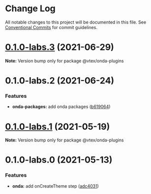 # Change Log

All notable changes to this project will be documented in this file.
See [Conventional Commits](https://conventionalcommits.org) for commit guidelines.

# [0.1.0-labs.3](https://github.com/vtex/onda/compare/@vtex/onda-plugins@0.1.0-labs.2...@vtex/onda-plugins@0.1.0-labs.3) (2021-06-29)

**Note:** Version bump only for package @vtex/onda-plugins





# 0.1.0-labs.2 (2021-06-24)


### Features

* **onda-packages:** add onda packages ([b619064](https://github.com/vtex/onda/commit/b619064d04d190d5615a2832dbcb86d96efd16ee))





# [0.1.0-labs.1](https://github.com/vtex/onda/compare/@vtex/onda-plugins@0.1.0-labs.0...@vtex/onda-plugins@0.1.0-labs.1) (2021-05-19)

**Note:** Version bump only for package @vtex/onda-plugins





# 0.1.0-labs.0 (2021-05-13)


### Features

* **onda:** add onCreateTheme step ([adc4031](https://github.com/vtex/onda/commit/adc40319f36bcc7595d74b95be89cb6e0fa454d8))
